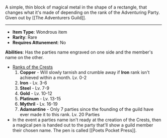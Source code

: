 A simple, thin block of magical metal in the shape of a rectangle, that changes what it's made of depending on the rank of the Adventuring Party. Given out by [[The Adventurers Guild]].
 
---
- **Item Type**: Wondrous item
- **Rarity**: Rare
- **Requires Attunement**: No

**Abilities**: Has the parties name engraved on one side and the member's name on the other.
-  <u>Ranks of the Crests</u>
	1. **Copper** - Will slowly tarnish and crumble away if **Iron** rank isn't achieved within a month. Lv. 0-2
	2. **Iron** - Lv. 3-6
	3. **Steel** - Lv. 7-9
	4. **Gold** - Lv. 10-12
	5. **Platinum** - Lv. 13-15
	6. **Mythril** - Lv. 16-19
	7. **Adamantine** - Only 7 parties since the founding of the guild have ever made it to this rank. Lv. 20 Parties
-  In the event a parties name isn't ready at the creation of the Crests, then a magical pen is handed out to the party that'll show a guild member their chosen name. The pen is called [[Poets Pocket Press]].